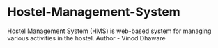 # Hostel-Management-System
Hostel Management System (HMS) is web-based system for managing various activities in the hostel. 
Author - Vinod Dhaware